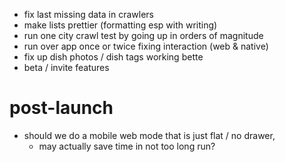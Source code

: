 - fix last missing data in crawlers
- make lists prettier (formatting esp with writing)
- run one city crawl test by going up in orders of magnitude
- run over app once or twice fixing interaction (web & native)
- fix up dish photos / dish tags working bette
- beta / invite features


# post-launch

- should we do a mobile web mode that is just flat / no drawer,
    - may actually save time in not too long run?
